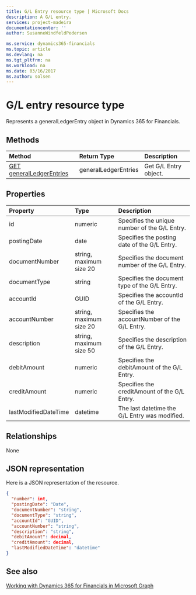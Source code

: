 ```yaml
---
title: G/L Entry resource type | Microsoft Docs
description: A G/L entry.
services: project-madeira
documentationcenter: ''
author: SusanneWindfeldPedersen

ms.service: dynamics365-financials
ms.topic: article
ms.devlang: na
ms.tgt_pltfrm: na
ms.workload: na
ms.date: 03/16/2017
ms.author: solsen
---
```


# G/L entry resource type
Represents a generalLedgerEntry object in Dynamics 365 for Financials.

## Methods

| Method       | Return Type  |Description|
|:---------------|:--------|:----------|
|[GET generalLedgerEntries](../api/dynamics_get_generalLedgerEntries.md)|generalLedgerEntries|Get G/L Entry object.|

## Properties
| Property	   | Type	|Description|
|:---------------|:--------|:----------|
|id|numeric|Specifies the unique number of the G/L Entry.|
|postingDate|date|Specifies the posting date of the G/L Entry.|
|documentNumber|string, maximum size 20|Specifies the document number of the G/L Entry.|
|documentType|string|Specifies the document type of the G/L Entry.|
|accountId|GUID|Specifies the accountId of the G/L Entry.|
|accountNumber|string, maximum size 20|Specifies the accountNumber of the G/L Entry.|
|description|string, maximum size 50|Specifies the description of the G/L Entry.|
|debitAmount|numeric|Specifies the debitAmount of the G/L Entry.|
|creditAmount|numeric|Specifies the creditAmount of the G/L Entry.|
|lastModifiedDateTime|datetime|The last datetime the G/L Entry was modified.|


## Relationships
None

## JSON representation

Here is a JSON representation of the resource.


```json
{
  "number": int,
  "postingDate": "Date",
  "documentNumber": "string",
  "documentType": "string",
  "accountId": "GUID",
  "accountNumber": "string",
  "description": "string",
  "debitAmount": decimal,
  "creditAmount": decimal,
  "lastModifiedDateTime": "datetime"
}

```
## See also
[Working with Dynamics 365 for Financials in Microsoft Graph](../resources/dynamics_overview.md) 
